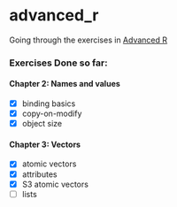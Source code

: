 # advanced_r
Going through the exercises in [Advanced R](https://adv-r.hadley.nz/index.html)

### Exercises Done so far:
#### Chapter 2: Names and values
- [x] binding basics
- [x] copy-on-modify
- [x] object size

#### Chapter 3: Vectors
- [x] atomic vectors
- [x] attributes
- [x] S3 atomic vectors
- [ ] lists

